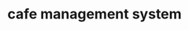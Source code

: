 ---
layout: page
title: cafe management system
description: full stack app for cafe resource management
img: assets/img/7.jpg
importance: 1
redirect: https://github.com/vynious/cafe-management
---